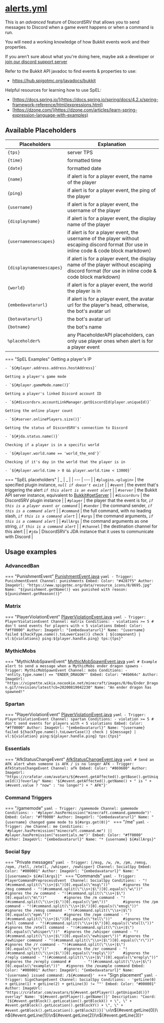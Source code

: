 # [alerts.yml](https://config.discordsrv.com/alerts/_)

This is an *advanced* feature of DiscordSRV that allows you to send messages to Discord when a game event happens or when a command is run.

You will need a working knowledge of how Bukkit events work and their properties.

If you aren't sure about what you're doing here, maybe ask a developer or [join our discord support server](https://discordsrv.com/discord/)  

Refer to the Bukkit API javadoc to find events & properties to use:

* https://hub.spigotmc.org/javadocs/bukkit  

Helpful resources for learning how to use SpEL:

* [https://docs.spring.io/](https://docs.spring.io/spring/docs/4.2.x/spring-framework-reference/html/expressions.html)
* [https://dzone.com/](https://dzone.com/articles/learn-spring-expression-language-with-examples)

## Available Placeholders

| Placeholders | Explanation |
| --- | --- |
| `{tps}` | server TPS |
| `{time}` | formatted time |
| `{date}` | formatted date |
| `{name}` | if alert is for a player event, the name of the player |
| `{ping}` | if alert is for a player event, the ping of the player |
| `{username}` | if alert is for a player event, the username of the player |
| `{displayname}` | if alert is for a player event, the display name of the player |
| `{usernamenoescapes}` | if alert is for a player event, the username of the player without escaping discord format (for use in inline code & code block markdown) |
| `{displaynamenoescapes}` | if alert is for a player event, the display name of the player without escaping discord format (for use in inline code & code block markdown) |
| `{world}` | if alert is for a player event, the world the player is in |
| `{embedavatarurl}` | if alert is for a player event, the avatar url for the player's head, otherwise, the bot's avatar url |
| `{botavatarurl}` | the bot's avatar url |
| `{botname}` | the bot's name |
| `%placeholder%` | any PlaceholderAPI placeholders, can only use player ones when alert is for a player event |

=== "SpEL Examples"
    Getting a player's IP

    - `${#player.address.address.hostAddress}`

    Getting a player's game mode

    - `${#player.gameMode.name()}`

    Getting a player's linked Discord account ID

    - `${#discordsrv.accountLinkManager.getDiscordId(player.uniqueId)}`

    Getting the online player count

    - `${#server.onlinePlayers.size()}`

    Getting the status of DiscordSRV's connection to Discord

    - `${#jda.status.name()}`

    Checking if a player is in a specific world

    - `${#player.world.name == 'world_the_end'}`

    Checking if it's day in the world that the player is in

    - `${#player.world.time > 0 && player.world.time < 13000}`
=== "SpEL placeholders"
    | _ | _ |
    | --- | --- |
    | `#plugins.<plugin>` | the specified plugin instance, _`null if doesn't exist`_ |
    | `#event` | the event that's triggering the alert _`if this alert is an event alert`_ |
    | `#server` | the Bukkit API server instance, equivalent to [Bukkit#getServer](https://hub.spigotmc.org/javadocs/bukkit/org/bukkit/Bukkit.html#getServer()) |
    | `#discordsrv` | the DiscordSRV plugin instance |
    | `#player` | the player that the event is for, _`if this is a player event or command`_ |
    | `#sender` | the command sender, _`if this is a command alert`_ |
    | `#command` | the full command, with no leading slash, _`if this is a command alert`_ |
    | `#args` | the command arguments, _`if this is a command alert`_ |
    | `#allArgs` | the command arguments as one string, _`if this is a command alert`_ |
    | `#channel` | the destination channel for this alert |
    | `#jda` | DiscordSRV's JDA instance that it uses to communicate with Discord |


## Usage examples

### AdvancedBan

=== "PunishmentEvent"
    [PunishmentEvent.java](https://github.com/DevLeoko/AdvancedBan/blob/master/src/main/java/me/leoko/advancedban/bukkit/event/PunishmentEvent.java)
    ```yaml
      - Trigger: PunishmentEvent
        Channel: punishments
        Embed:
          Color: "#4287f5"
          Author:
            ImageUrl: "https://www.spigotmc.org/data/resource_icons/8/8695.jpg"
            Name: "${punishment.getName()} was punished with reason: ${punishment.getReason()}"
    ```

### Matrix

=== "PlayerViolationEvent"
    [PlayerViolationEvent.java](https://github.com/jiangdashao/matrix-api-repo/blob/master/matrix-api/src/main/java/me/rerere/matrix/api/events/PlayerViolationEvent.java)
    ```yaml
      - Trigger: PlayerViolationEvent
        Channel: matrix
        Conditions:
          - violations >= 5 # don't send events for players with < 5 violations
        Embed:
          Color: "#ff0000"
          Author:
            ImageUrl: "{embedavatarurl}"
            Name: "{username} failed ${hackType.name().toLowerCase()} check | ${component} | vl:${violations} ping:${player.handle.ping} tps:{tps}"
    ```

### MythicMobs

=== "MythicMobSpawnEvent"
    [MythicMobSpawnEvent.java](https://mythicmobs.net/javadocs/io/lumine/xikage/mythicmobs/api/bukkit/events/MythicMobSpawnEvent.html)
    ```yaml
      # Example alert to send a message when a MythicMobs ender dragon spawns
      - Trigger: MythicMobSpawnEvent
        Channel: mobs
        Conditions:
          - 'entity.type.name() == "ENDER_DRAGON"'
        Embed:
          Color: "#4b064c"
          Author:
            ImageUrl: "https://vignette.wikia.nocookie.net/minecraft/images/0/0a/Ender_Dragon.gif/revision/latest?cb=20200819042230"
            Name: "An ender dragon has spawned!"
    ```

### Spartan

=== "PlayerViolationEvent"
    [PlayerViolationEvent.java](https://docs.google.com/document/d/e/2PACX-1vTzeCDiD2goCFO3oWIs3ANwmOvOqI2TLYVkjHO4Z-2q3yTDZPyYZ9bFX4OCwlBamWA_SOP7Ib5uARc8/pub)
    ```yaml
      - Trigger: PlayerViolationEvent
        Channel: spartan
        Conditions:
          - violation >= 5 # don't send events for players with < 5 violations
        Embed:
          Color: "#ff0000"
          Author:
            ImageUrl: "{embedavatarurl}"
            Name: "{username} failed ${hackType.name().toLowerCase()} check | ${message} | vl:${violation} ping:${player.handle.ping} tps:{tps}"
    ```

### Essentials

=== "AfkStatusChangeEvent"
    [AfkStatusChangeEvent.java](https://github.com/EssentialsX/Essentials/blob/master/Essentials/src/main/java/net/ess3/api/events/AfkStatusChangeEvent.java)
    ```yaml
      # Send an AFK alert when someone is AFK / is no longer AFK
      - Trigger: AfkStatusChangeEvent
        Channel: afk
        Embed:
          Color: "#869600"
          Author:
            ImageUrl: "https://crafatar.com/avatars/${#event.getAffected().getBase().getUniqueId()}?overlay"
            Name: '${#event.getAffected().getName() + " is " + (#event.value ? "now" : "no longer") + " AFK"}'
    ```

### Command Triggers

=== "/gamemode"
    ```yaml
      - Trigger: /gamemode
        Channel: gamemode
        Conditions:
          - '#player.hasPermission("minecraft.command.gamemode")'
        Embed:
          Color: "#ff0000"
          Author:
            ImageUrl: "{embedavatarurl}"
            Name: "{username} changed game mode to ${#args.get(0)}"
    ```
=== "/me"
    ```yaml
      - Trigger: /me
        Channel: me
        Conditions:
          - '#player.hasPermission("minecraft.command.me") || #player.hasPermission("essentials.me")'
        Embed:
          Color: "#ff0000"
          Author:
            ImageUrl: "{embedavatarurl}"
            Name: "* {username} ${#allArgs}"
    ```

### Social Spy

=== "Private messages"
    ```yaml
      - Trigger: [/msg, /w, /m, /pm, /emsg, /epm, /tell, /etell, /whisper, /ewhisper]
        Channel: SocialSpy
        Embed:
          Color: "#000001"
          Author:
            ImageUrl: "{embedavatarurl}"
            Name: "[{username}> ${#allArgs}]"
    ```
=== "Commands"
    ```yaml
      - Trigger: PlayerCommandPreprocessEvent 
        Channel: SocialSpy
        Conditions:
          - "!(#command.split(\"\\s+|$\")[0].equals(\"msg\"))"      #ignores the /msg command
          - "!(#command.split(\"\\s+|$\")[0].equals(\"w\"))"        #ignores the /w command
          - "!(#command.split(\"\\s+|$\")[0].equals(\"m\"))"        #ignores the /m command
          - "!(#command.split(\"\\s+|$\")[0].equals(\"pm\"))"       #ignores the /pm command
          - "!(#command.split(\"\\s+|$\")[0].equals(\"emsg\"))"     #ignores the /emsg command
          - "!(#command.split(\"\\s+|$\")[0].equals(\"epm\"))"      #ignores the /epm command
          - "!(#command.split(\"\\s+|$\")[0].equals(\"tell\"))"     #ignores the /tell command
          - "!(#command.split(\"\\s+|$\")[0].equals(\"etell\"))"    #ignores the /etell command
          - "!(#command.split(\"\\s+|$\")[0].equals(\"whisper\"))"  #ignores the /whisper command
          - "!(#command.split(\"\\s+|$\")[0].equals(\"ewhisper\"))" #ignores the /ewhisper command
          - "!(#command.split(\"\\s+|$\")[0].equals(\"r\"))"        #ignores the /r command
          - "!(#command.split(\"\\s+|$\")[0].equals(\"er\"))"       #ignores the /er command
          - "!(#command.split(\"\\s+|$\")[0].equals(\"reply\"))"    #ignores the /reply command
          - "!(#command.split(\"\\s+|$\")[0].equals(\"ereply\"))"   #ignores the /ereply command
    #      - "!(#command.split(\"\\s+|$\")[0].equals(\"example\"))"   #ignores the /example command
        Embed:
          Color: "#000001"
          Author:
            ImageUrl: "{embedavatarurl}"
            Name: '{username} issued command: /${#command}'
    ```
=== "Sign placement"
    ```yaml
      - Trigger: SignChangeEvent
        Channel: SocialSpy
        Conditions:
          - 'getLine(0) + getLine(1) + getLine(2) + getLine(3) != ""'
        Embed:
          Color: "#000001"
          Author:
            ImageUrl: "https://crafatar.com/avatars/${#event.getPlayer().getUniqueId()}?overlay"
            Name: '${#event.getPlayer().getName()}'
          Description: "Coord: `[${#event.getBlock().getLocation().getBlockX() + \", \" + #event.getBlock().getLocation().getBlockY() + \", \" + #event.getBlock().getLocation().getBlockZ()}]`\n```\n${#event.getLine(0)}\n${#event.getLine(1)}\n${#event.getLine(2)}\n${#event.getLine(3)}```"
    ```